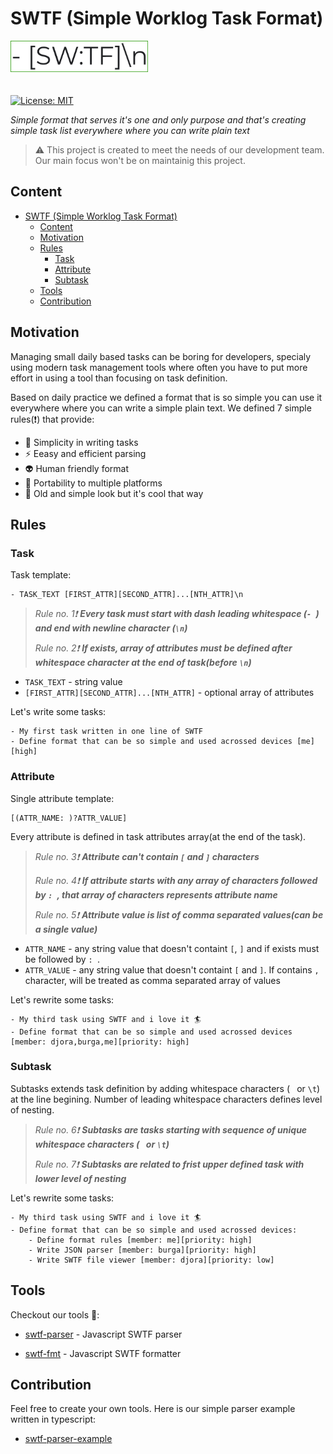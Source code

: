 # SWTF (Simple Worklog Task Format)

<img src="./logo.png" width="220" height="50" style="margin-bottom:20px;">

[![License: MIT](https://img.shields.io/badge/License-MIT-yellow.svg)](https://opensource.org/licenses/MIT)

*Simple format that serves it's one and only purpose and that's creating simple task list everywhere where you can write plain text*    

> ⚠️ This project is created to meet the needs of our development team. Our main focus won't be on maintainig this project.

## Content

- [SWTF (Simple Worklog Task Format)](#swtf-simple-worklog-task-format)
  - [Content](#content)
  - [Motivation](#motivation)
  - [Rules](#rules)
    - [Task](#task)
    - [Attribute](#attribute)
    - [Subtask](#subtask)
  - [Tools](#tools)
  - [Contribution](#contribution)

## Motivation

Managing small daily based tasks can be boring for developers, specialy using modern task management tools where often you have to put more effort in using a tool than focusing on task definition.

Based on daily practice we defined a format that is so simple you can use it everywhere where you can write a simple plain text. We defined 7 simple rules(❗) that provide:

-  🔨  Simplicity in writing tasks
-  ⚡  Eeasy and efficient parsing
-  👽  Human friendly format
-  🚀  Portability to multiple platforms
-  🎱  Old and simple look but it's cool that way

## Rules

### Task

Task template:
```
- TASK_TEXT [FIRST_ATTR][SECOND_ATTR]...[NTH_ATTR]\n
```

> *Rule no. 1❗* ***Every task must start with dash leading whitespace (`- `) and end with newline character (`\n`)***
> 
> *Rule no. 2❗* ***If exists, array of attributes must be defined after whitespace character at the end of task(before `\n`)***


- `TASK_TEXT` - string value
- `[FIRST_ATTR][SECOND_ATTR]...[NTH_ATTR]` - optional array of attributes

Let's write some tasks:
```
- My first task written in one line of SWTF
- Define format that can be so simple and used acrossed devices [me][high]
```

### Attribute

Single attribute template:
```
[(ATTR_NAME: )?ATTR_VALUE]
```
Every attribute is defined in task attributes array(at the end of the task).

> *Rule no. 3❗* ***Attribute can't contain `[` and `]` characters***
> 
> *Rule no. 4❗* ***If attribute starts with any array of characters followed by `: `, that array of characters represents attribute name***
> 
> *Rule no. 5❗* ***Attribute value is list of comma separated values(can be a single value)***

- `ATTR_NAME` - any string value that doesn't containt `[`, `]` and if exists must be followed by `: `.
- `ATTR_VALUE` - any string value that doesn't containt `[` and `]`. If contains `,` character, will be treated as comma separated array of values

Let's rewrite some tasks:
```
- My third task using SWTF and i love it 🏄
- Define format that can be so simple and used acrossed devices [member: djora,burga,me][priority: high]
```


### Subtask

Subtasks extends task definition by adding whitespace characters (` ` or `\t`) at the line begining. Number of leading whitespace characters defines level of nesting.

> *Rule no. 6❗* ***Subtasks are tasks starting with sequence of unique whitespace characters (` ` or `\t`)***
> 
> *Rule no. 7❗* ***Subtasks are related to frist upper defined task with lower level of nesting***

Let's rewrite some tasks:
```
- My third task using SWTF and i love it 🏄
- Define format that can be so simple and used acrossed devices:
    - Define format rules [member: me][priority: high]
    - Write JSON parser [member: burga][priority: high]
    - Write SWTF file viewer [member: djora][priority: low]
```

## Tools

Checkout our tools 👀:

- [swtf-parser](https://github.com/the-art-of-dev/swtf-parser) - Javascript SWTF parser

- [swtf-fmt](https://github.com/the-art-of-dev/swtf-fmt) - Javascript SWTF formatter

## Contribution

Feel free to create your own tools. Here is our simple parser example written in typescript:

-  [swtf-parser-example](./swtf-parser-example)